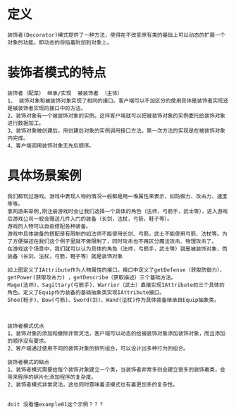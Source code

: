 # 定义
    装饰者(Decorator)模式提供了一种方法，使得在不改变原有类的基础上可以动态的扩展一个对象的功能。即动态的将指着附加到对象上。
    
    
# 装饰者模式的特点
 
    装饰者（配菜） 继承/实现  被装饰者 （主体）
    1、 装饰对象和被装饰对象实现了相同的接口。客户端可以不加区分的使用具体是装饰者实现还是被装饰者实现的接口中的方法。
    2、装饰对象有一个被装饰对象的实例。这样客户端就可以把被装饰对象的实例委托给装饰对象进行数据加工。
    3、装饰对象被创建后，用创建后对象的实例调用接口方法，第一次方法的实现是在被装饰对象内完成。
    4、客户端调用装饰对象无先后顺序。  
    
    
# 具体场景案例
    我们都玩过游戏。游戏中表现人物的情况一般都是用一堆属性来表示，如防御力、攻击力、速度等等。
    拿网游来举例,刚注册游戏时会让我们选择一个具体的角色（法师，弓箭手，武士等），进入游戏后游戏公司一般会赠送几件入门的装备（长剑，法杖，弓箭，鞋子等）。
    游戏的人物可以自由搭配各种装备。
    游戏中具体装备的搭配是有限制的如法师不能使用长剑、弓箭，武士不能使用弓箭、法杖等。为了方便描述在我们这个例子里就不做限制了，同时攻击也不再区分魔法攻击、物理攻击了。
    在游戏这个场景中，我们就可以认为具体的角色（法师，弓箭手，武士等）就是被装饰对象，而装备（长剑，法杖，弓箭，鞋子等）就是装饰对象
    
    如上图定义了IAttribute作为人物属性的接口。接口中定义了getDefense（获取防御力），getPower(获取攻击力) ，getDescribe（获取描述）三个基础方法。
    Mage(法师)、Sagittary(弓箭手)、Warrior（武士）直接实现IAttribute的三个具体的角色。定义了Equip作为装备的基础抽象类实现IAttribute接口。
    Shoe(鞋子)、Bow(弓箭)、Sword(剑)、Wand(法杖)作为具体装备继承自Equip抽象类。
    
    
    
    装饰者模式优点
    1、装饰对象的添加和撤除非常灵活，客户端可以动态的给被装饰对象添加装饰对象，而且添加的顺序没有要求。
    2、客户端通过使用不同的装饰对象的排列组合，可以设计出多种行为的组合。
    
    装饰者模式的缺点
    1、装饰者模式需要给每个装饰对象建立一个类，当装饰者非常多则会建立很多的装饰着类，会带来程序的碎片化添加程序的复杂度。
    2、装饰者模式非常灵活，这也同时意味着该模式也有着更加多的复杂性。
    
    
    doit 没看懂example01这个示例？？？
    
    
    
    
    
    
    
    
    
    
    
    
    
    
    
    
    
    
    
    
    
    
    
    
    